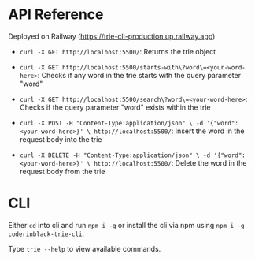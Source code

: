 # API Reference

Deployed on Railway (https://trie-cli-production.up.railway.app)

- `curl -X GET http://localhost:5500/`: Returns the trie object

- `curl -X GET http://localhost:5500/starts-with\?word\=<your-word-here>`: Checks if any word in the trie starts with the query parameter "word"

- `curl -X GET http://localhost:5500/search\?word\=<your-word-here>`: Checks if the query parameter "word" exists within the trie

- `curl -X POST -H "Content-Type:application/json" \ -d '{"word": <your-word-here>}' \ http://localhost:5500/`: Insert the word in the request body into the trie

- `curl -X DELETE -H "Content-Type:application/json" \ -d '{"word": <your-word-here>}' \ http://localhost:5500/`: Delete the word in the request body from the trie

# CLI

Either `cd` into cli and run `npm i -g` or install the cli via npm using `npm i -g coderinblack-trie-cli`.

Type `trie --help` to view available commands.
